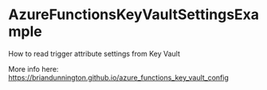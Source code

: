 # AzureFunctionsKeyVaultSettingsExample
How to read trigger attribute settings from Key Vault

More info here: https://briandunnington.github.io/azure_functions_key_vault_config

